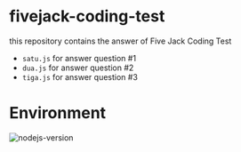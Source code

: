# fivejack-coding-test

this repository contains the answer of Five Jack Coding Test

- `satu.js` for answer question #1
- `dua.js` for answer question #2
- `tiga.js` for answer question #3



# Environment

![nodejs-version]("https://raw.githubusercontent.com/masbossun/fivejack-coding-test/master/nodejs.png")
